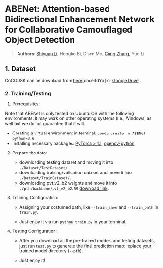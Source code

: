# ABENet: Attention-based Bidirectional Enhancement Network for Collaborative Camouflaged Object Detection

> **Authors:** 
> [Shiyuan Li](https://github.com/LSY20030127/), Hongbo Bi, Disen Mo, [Cong Zhang](https://github.com/zc199823/), Yue Li

## 1. Dataset

CoCOD8K can be download from [here](https://pan.quark.cn/s/5bdc87f4e0c0)[code:tdYx] or [Google Drive](https://drive.google.com/file/d/1wyLfm0QhpOsgM5NoNcGCbgXnzQzBAJiX/view?usp=sharing) .


### 2. Training/Testing

1. Prerequisites:

Note that ABENet is only tested on Ubuntu OS with the following environments. It may work on other operating systems (i.e., Windows) as well but we do not guarantee that it will.

 + Creating a virtual environment in terminal: `conda create -n ABENet python=3.6`.
 + Installing necessary packages: [PyTorch > 1.1](https://pytorch.org/), [opencv-python](https://pypi.org/project/opencv-python/)

2. Prepare the data:
   + downloading testing dataset and moving it into `./Dataset/TestDataset/`.
    + downloading training/validation dataset and move it into `./Dataset/TrainDataset/`.
    + downloading pvt_v2_b2 weights and move it into `./pth/backbone/pvt_v2_b2.59` [download link](https://pan.quark.cn/s/51993452f527).
   
3. Training Configuration:

   + Assigning your costumed path, like `--train_save` and `--train_path` in `train.py`.

   + Just enjoy it via run `python train.py` in your terminal.

4. Testing Configuration:

   + After you download all the pre-trained models and testing datasets, just run `test.py` to generate the final prediction map: 
     replace your trained model directory (`--pth`).

   + Just enjoy it!

